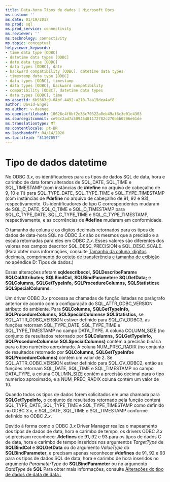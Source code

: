 ```yaml
---
title: Data-hora Tipos de dados | Microsoft Docs
ms.custom: ''
ms.date: 01/19/2017
ms.prod: sql
ms.prod_service: connectivity
ms.reviewer: ''
ms.technology: connectivity
ms.topic: conceptual
helpviewer_keywords:
- time data type [ODBC]
- datetime data types [ODBC]
- date data type [ODBC]
- data types [ODBC], date
- backward compatibility [ODBC], datetime data types
- timestamp data type [ODBC]
- data types [ODBC], timestamp
- data types [ODBC], backward compatibility
- compatibility [ODBC], datetime data types
- data types [ODBC], time
ms.assetid: 6b9363c9-04bf-4492-a210-7aa15dea4af8
author: David-Engel
ms.author: v-daenge
ms.openlocfilehash: 10626c4f0bf2e33c70322a0eb49af6c3e01e4303
ms.sourcegitcommit: ce94c2ad7a50945481172782c270b5b0206e61de
ms.translationtype: MT
ms.contentlocale: pt-BR
ms.lasthandoff: 04/14/2020
ms.locfileid: "81307057"
---
```

# <a name="datetime-data-types"></a>Tipo de dados datetime
No ODBC *3.x*, os identificadores para os tipos de dados SQL de data, hora e carimbo de data foram alterados de SQL_DATE, SQL_TIME e SQL_TIMESTAMP (com instâncias de **#define** no arquivo de cabeçalho de 9, 10 e 11) para SQL_TYPE_DATE, SQL_TYPE_TIME e SQL_TYPE_TIMESTAMP (com instâncias de **#define** no arquivo de cabeçalho de 91, 92 e 93), respectivamente. Os identificadores de tipo C correspondentes mudaram de SQL_C_DATE, SQL_C_TIME e SQL_C_TIMESTAMP para SQL_C_TYPE_DATE, SQL_C_TYPE_TIME e SQL_C_TYPE_TIMESTAMP, respectivamente, e as ocorrências de **#define** mudaram em conformidade.  
  
 O tamanho da coluna e os dígitos decimais retornados para os tipos de dados de data-hora SQL no ODBC *3.x* são os mesmos que a precisão e a escala retornadas para eles em ODBC *2.x*. Esses valores são diferentes dos valores nos campos descritor SQL_DESC_PRECISION e SQL_DESC_SCALE. (Para obter mais informações, consulte [Tamanho da coluna, dígitos decimais, comprimento do octeto de transferência e tamanho de exibição](../../../odbc/reference/appendixes/column-size-decimal-digits-transfer-octet-length-and-display-size.md) no apêndice D: Tipos de dados.)  
  
 Essas alterações afetam **sqldescribecol,** **SQLDescribeParam**e **SQLColAttributes;** **SQLBindCol,** **SQLBindParameter**e **SQLGetData;** e **SQLColumns,** **SQLGetTypeInfo,** **SQLProcedureColumns,** **SQLStatistics**e **SQLSpecialColumns**.  
  
 Um driver ODBC *3.x* processa as chamadas de função listadas no parágrafo anterior de acordo com a configuração do SQL_ATTR_ODBC_VERSION atributo do ambiente. Para **SQLColumns,** **SQLGetTypeInfo,** **SQLProcedureColumns,** **SQLSpecialColumns**e **SQLStatistics,** se SQL_ATTR_ODBC_VERSION estiver definido para SQL_OV_ODBC3, as funções retornam SQL_TYPE_DATE, SQL_TYPE_TIME e SQL_TYPE_TIMESTAMP no campo DATA_TYPE. A coluna COLUMN_SIZE (no conjunto de resultados retornado por **SQLColumns,** **SQLGetTypeInfo,** **SQLProcedureColumns**e **SQLSpecialColumns)** contém a precisão binária para o tipo numérico aproximado. A coluna NUM_PREC_RADIX (no conjunto de resultados retornado por **SQLColumns,** **SQLGetTypeInfo**e **SQLProcedureColumns)** contém um valor de 2. Se SQL_ATTR_ODBC_VERSION estiver definido para SQL_OV_ODBC2, então as funções retornam SQL_DATE, SQL_TIME e SQL_TIMESTAMP no campo DATA_TYPE, a coluna COLUMN_SIZE contém a precisão decimal para o tipo numérico aproximado, e a NUM_PREC_RADIX coluna contém um valor de 10.  
  
 Quando todos os tipos de dados forem solicitados em uma chamada para **SQLGetTypeInfo,** o conjunto de resultados retornado pela função conterá SQL_TYPE_DATE, SQL_TYPE_TIME e SQL_TYPE_TIMESTAMP como definido no ODBC *3.x*, e SQL_DATE, SQL_TIME e SQL_TIMESTAMP conforme definido no ODBC *2.x*.  
  
 Devido à forma como o ODBC *3.x* Driver Manager realiza o mapeamento dos tipos de dados de data, hora e carimbo de tempo, os drivers ODBC *3.x* só precisam reconhecer **#defines** de 91, 92 e 93 para os tipos de dados C de data, hora e carimbo de tempo inseridos nos argumentos *TargetType* de **SQLBindCol** e **SQLGetData** ou do argumento *ValueType* do **SQLBindParameter**, e precisam apenas reconhecer **#defines** de 91, 92 e 93 para os tipos de dados SQL de data, hora e carimbo de hora inseridos no argumento *ParameterType* do **SQLBindParameter** ou no argumento *DataType* de **SQL** Para obter mais informações, consulte [Alterações do tipo de dados de data de data .](../../../odbc/reference/develop-app/datetime-data-type-changes.md)
